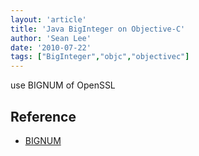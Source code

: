 ```yaml
---
layout: 'article'
title: 'Java BigInteger on Objective-C'
author: 'Sean Lee'
date: '2010-07-22'
tags: ["BigInteger","objc","objectivec"]
---
```


use BIGNUM of OpenSSL

## Reference

 * [BIGNUM](http://www.openssl.org/docs/crypto/bn.html)

